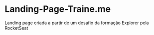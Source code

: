 # Landing-Page-Traine.me
Landing page criada a partir de um desafio da formação Explorer pela RocketSeat

